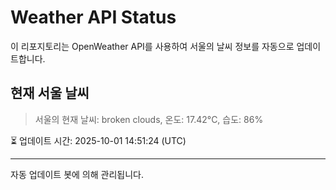 
# Weather API Status

이 리포지토리는 OpenWeather API를 사용하여 서울의 날씨 정보를 자동으로 업데이트합니다.

## 현재 서울 날씨
> 서울의 현재 날씨: broken clouds, 온도: 17.42°C, 습도: 86%

⏳ 업데이트 시간: 2025-10-01 14:51:24 (UTC)

---
자동 업데이트 봇에 의해 관리됩니다.

